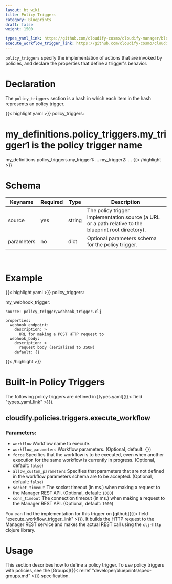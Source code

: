 ```yaml
---
layout: bt_wiki
title: Policy Triggers
category: Blueprints
draft: false
weight: 1500

types_yaml_link: https://github.com/cloudify-cosmo/cloudify-manager/blob/3.3/resources/rest-service/cloudify/types/types.yaml
execute_workflow_trigger_link: https://github.com/cloudify-cosmo/cloudify-manager/blob/3.3/resources/rest-service/cloudify/triggers/execute_workflow.clj
---
```


`policy_triggers` specify the implementation of actions that are invoked by policies, and declare the properties that define a trigger's behavior.

# Declaration

The `policy_triggers` section is a hash in which each item in the hash represents an policy trigger.

{{< highlight  yaml >}}
policy_triggers:
  # my_definitions.policy_triggers.my_trigger1 is the policy trigger name
  my_definitions.policy_triggers.my_trigger1:
    ...
  my_trigger2:
    ...
{{< /highlight >}}


# Schema

Keyname     | Required | Type        | Description
----------- | -------- | ----        | -----------
source      | yes      | string      | The policy trigger implementation source (a URL or a path relative to the blueprint root directory).
parameters  | no       | dict        | Optional parameters schema for the policy trigger.


<br>

# Example

{{< highlight  yaml >}}
policy_triggers:

  my_webhook_trigger:

    source: policy_trigger/webhook_trigger.clj

    properties:
      webhook_endpoint:
        description: >
          URL for making a POST HTTP request to
      webhook_body:
        description: >
          request body (serialized to JSON)
        default: {}

{{< /highlight >}}


# Built-in Policy Triggers

The following policy triggers are defined in [types.yaml]({{< field "types_yaml_link" >}}).

## cloudify.policies.triggers.execute_workflow

### Parameters:

* `workflow` Workflow name to execute.
* `workflow_parameters` Workflow parameters. (Optional, default: `{}`)
* `force` Specifies that the workflow is to be executed, even when another execution for the same workflow is currently in progress. (Optional, default: `false`)
* `allow_custom_parameters` Specifies that parameters that are not defined in the workflow parameters schema are to be accepted. (Optional, default: `false`)
* `socket_timeout` The socket timeout (in ms.) when making a request to the Manager REST API. (Optional, default: `1000`)
* `conn_timeout` The connection timeout (in ms.) when making a request to the Manager REST API. (Optional, default: `1000`)

You can find the implementation for this trigger on [github]({{< field "execute_workflow_trigger_link" >}}). It builds the HTTP request to the Manager REST service and makes the actual REST call using the `clj-http` clojure library.

# Usage
This section describes how to define a policy trigger. To _use_ policy triggers with policies,
see the [Groups]({{< relref "developer/blueprints/spec-groups.md" >}}) specification.
